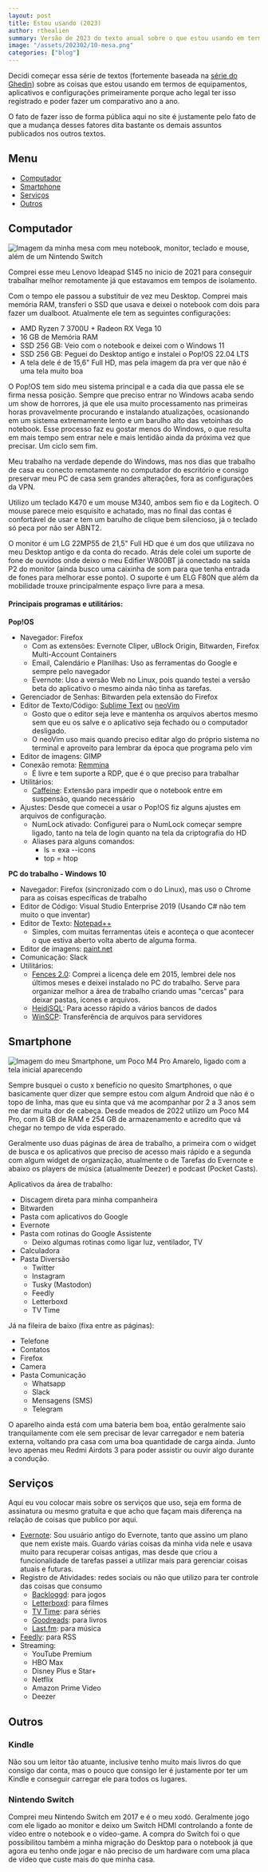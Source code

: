 ```yaml
---
layout: post
title: Estou usando (2023)
author: rthealien
summary: Versão de 2023 do texto anual sobre o que estou usando em termos de equipamentos, aplicativos e configurações.
image: "/assets/202302/10-mesa.png"
categories: ["blog"]
---
```


Decidi começar essa série de textos (fortemente baseada na [série do Ghedin](https://manualdousuario.net/o-que-eu-uso-2022/)) sobre as coisas que estou usando em termos de equipamentos, aplicativos e configurações primeiramente porque acho legal ter isso registrado e poder fazer um comparativo ano a ano. 

O fato de fazer isso de forma pública aqui no site é justamente pelo fato de que a mudança desses fatores dita bastante os demais assuntos publicados nos outros textos.

## Menu

- [Computador](#computador)
- [Smartphone](#smartphone)
- [Serviços](#serviços)
- [Outros](#outros)

## Computador

![Imagem da minha mesa com meu notebook, monitor, teclado e mouse, além de um Nintendo Switch](/assets/202302/10-mesa.png)

Comprei esse meu Lenovo Ideapad S145 no inicio de 2021 para conseguir trabalhar melhor remotamente já que estavamos em tempos de isolamento.

Com o tempo ele passou a substituir de vez meu Desktop. Comprei mais memória RAM, transferi o SSD que usava e deixei o notebook com dois para fazer um dualboot. Atualmente ele tem as seguintes configurações:

- AMD Ryzen 7 3700U + Radeon RX Vega 10
- 16 GB de Memória RAM
- SSD 256 GB: Veio com o notebook e deixei com o Windows 11
- SSD 256 GB: Peguei do Desktop antigo e instalei o Pop!OS 22.04 LTS
- A tela dele é de 15,6" Full HD, mas pela imagem da pra ver que não é uma tela muito boa

O Pop!OS tem sido meu sistema principal e a cada dia que passa ele se firma nessa posição. Sempre que preciso entrar no Windows acaba sendo um show de horrores, já que ele usa muito processamento nas primeiras horas provavelmente procurando e instalando atualizações, ocasionando em um sistema extremamente lento e um barulho alto das vetoinhas do notebook. Esse processo faz eu gostar menos do Windows, o que resulta em mais tempo sem entrar nele e mais lentidão ainda da próxima vez que precisar. Um ciclo sem fim.

Meu trabalho na verdade depende do Windows, mas nos dias que trabalho de casa eu conecto remotamente no computador do escritório e consigo preservar meu PC de casa sem grandes alterações, fora as configurações da VPN.

Utilizo um teclado K470 e um mouse M340, ambos sem fio e da Logitech. O mouse parece meio esquisito e achatado, mas no final das contas é confortável de usar e tem um barulho de clique bem silencioso, já o teclado só peca por não ser ABNT2.

O monitor é um LG 22MP55 de 21,5" Full HD que é um dos que utilizava no meu Desktop antigo e da conta do recado. Atrás dele colei um suporte de fone de ouvidos onde deixo o meu Edifier W800BT já conectado na saída P2 do monitor (ainda busco uma caixinha de som para que tenha entrada de fones para melhorar esse ponto). O suporte é um ELG F80N que além da mobilidade trouxe principalmente espaço livre para a mesa.

#### Principais programas e utilitários:

**Pop!OS**

- Navegador: Firefox
	- Com as extensões: Evernote Cliper, uBlock Origin, Bitwarden, Firefox Multi-Account Containers
	- Email, Calendário e Planilhas: Uso as ferramentas do Google e sempre pelo navegador
	- Evernote: Uso a versão Web no Linux, pois quando testei a versão beta do aplicativo o mesmo ainda não tinha as tarefas.
- Gerenciador de Senhas: Bitwarden pela extensão do Firefox
- Editor de Texto/Código: [Sublime Text] ou [neoVim]
	- Gosto que o editor seja leve e mantenha os arquivos abertos mesmo sem que eu os salve e o aplicativo seja fechado ou o computador desligado. 
	- O neoVim uso mais quando preciso editar algo do próprio sistema no terminal e aproveito para lembrar da época que programa pelo vim
- Editor de imagens: GIMP
- Conexão remota: [Remmina] 
	- É livre e tem suporte a RDP, que é o que preciso para trabalhar
- Utilitários:
	- [Caffeine](https://launchpad.net/caffeine
): Extensão para impedir que o notebook entre em suspensão, quando necessário
- Ajustes: Desde que comecei a usar o Pop!OS fiz alguns ajustes em arquivos de configuração.
	- NumLock ativado: Configurei para o NumLock começar sempre ligado, tanto na tela de login quanto na tela da criptografia do HD
	- Aliases para alguns comandos:
		- ls = exa --icons
		- top = htop

**PC do trabalho - Windows 10**

- Navegador: Firefox (sincronizado com o do Linux), mas uso o Chrome para as coisas específicas de trabalho
- Editor de Código: Visual Studio Enterprise 2019 (Usando C# não tem muito o que inventar)
- Editor de Texto: [Notepad++](https://notepad-plus-plus.org/)
	- Simples, com muitas ferramentas úteis e aconteça o que acontecer o que estiva aberto volta aberto de alguma forma.
- Editor de imagens: [paint.net](https://www.getpaint.net/)
- Comunicação: Slack
- Utilitários:
	- [Fences 2.0](https://www.stardock.com/products/fences/): Comprei a licença dele em 2015, lembrei dele nos últimos meses e deixei instalado no PC do trabalho. Serve para organizar melhor a área de trabalho criando umas "cercas" para deixar pastas, ícones e arquivos.
	- [HeidiSQL](https://www.heidisql.com/): Para acesso rápido a vários bancos de dados
	- [WinSCP](https://winscp.net): Transferência de arquivos para servidores

## Smartphone

![Imagem do meu Smartphone, um Poco M4 Pro Amarelo, ligado com a tela inicial aparecendo](/assets/202302/10-pocom4.png)

Sempre busquei o custo x benefício no quesito Smartphones, o que basicamente quer dizer que sempre estou com algum Android que não é o topo de linha, mas que eu sinta que vá me acompanhar por 2 a 3 anos sem me dar muita dor de cabeça. Desde meados de 2022 utilizo um Poco M4 Pro, com 8 GB de RAM e 254 GB de armazenamento e acredito que vá chegar no tempo de vida esperado.

Geralmente uso duas páginas de área de trabalho, a primeira com o widget de busca e os aplicativos que preciso de acesso mais rápido e a segunda com algum widget de organização, atualmente o de Tarefas do Evernote e abaixo os players de música (atualmente Deezer) e podcast (Pocket Casts).

Aplicativos da área de trabalho:

- Discagem direta para minha companheira
- Bitwarden
- Pasta com aplicativos do Google
- Evernote
- Pasta com rotinas do Google Assistente
	- Deixo algumas rotinas como ligar luz, ventilador, TV
- Calculadora
- Pasta Diversão
	- Twitter
	- Instagram
	- Tusky (Mastodon)
	- Feedly
	- Letterboxd
	- TV Time

Já na fileira de baixo (fixa entre as páginas):

- Telefone
- Contatos
- Firefox
- Camera
- Pasta Comunicação
	- Whatsapp
	- Slack
	- Mensagens (SMS)
	- Telegram

O aparelho ainda está com uma bateria bem boa, então geralmente saio tranquilamente com ele sem precisar de levar carregador e nem bateria externa, voltando pra casa com uma boa quantidade de carga ainda. Junto levo apenas meu Redmi Airdots 3 para poder assistir ou ouvir algo durante a condução.

## Serviços

Aqui eu vou colocar mais sobre os serviços que uso, seja em forma de assinatura ou mesmo gratuita e que acho que façam mais diferença na relação de coisas que publico por aqui.

- [Evernote](https://www.evernote.com): Sou usuário antigo do Evernote, tanto que assino um plano que nem existe mais. Guardo várias coisas da minha vida nele e usava muito para recuperar coisas antigas, mas desde que criou a funcionalidade de tarefas passei a utilizar mais para gerenciar coisas atuais e futuras.
- Registro de Atividades: redes sociais ou não que utilizo para ter controle das coisas que consumo
	- [Backloggd](https://www.backloggd.com/u/rthealien/): para jogos
	- [Letterboxd](https://letterboxd.com/rthealien/): para filmes
	- [TV Time](https://www.tvtime.com/en/user/40986723/profile): para séries
	- [Goodreads](https://www.goodreads.com/user/show/64234462-rafael): para livros
	- [Last.fm](https://www.last.fm/user/rthealien): para música
- [Feedly](https://feedly.com): para RSS
- Streaming:
	- YouTube Premium
	- HBO Max
	- Disney Plus e Star+
	- Netflix
	- Amazon Prime Video
	- Deezer

## Outros

### Kindle

Não sou um leitor tão atuante, inclusive tenho muito mais livros do que consigo dar conta, mas o pouco que consigo ler é justamente por ter um Kindle e conseguir carregar ele para todos os lugares.

### Nintendo Switch

Comprei meu Nintendo Switch em 2017 e é o meu xodó. Geralmente jogo com ele ligado ao monitor e deixo um Switch HDMI controlando a fonte de vídeo entre o notebook e o vídeo-game.
A compra do Switch foi o que possibilitou também a minha migração do Desktop para o notebook já que agora eu tenho onde jogar e não preciso de um hardware com uma placa de vídeo que custe mais do que minha casa.

[Sublime Text]:https://www.sublimetext.com/
[neoVim]:https://neovim.io/
[Remmina]:https://remmina.org/
[Caffeine]: https://launchpad.net/caffeine
